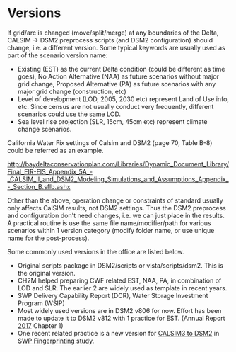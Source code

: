 # Versions

If grid/arc is changed (move/split/merge) at any boundaries of the
Delta,  CALSIM → DSM2 preprocess scripts (and DSM2 configuration) should
change, i.e. a different version. Some typical keywords are usually used
as part of the scenario version name:

-   Existing (EST) as the current Delta condition (could be different as
    time goes), No Action Alternative (NAA) as future scenarios without
    major grid change, Proposed Alternative (PA) as future scenarios
    with any major grid change (construction, etc)
-   Level of development (LOD, 2005, 2030 etc) represent Land of Use
    info, etc. Since census are not usually conduct very frequently,
    different scenarios could use the same LOD.
-   Sea level rise projection (SLR, 15cm, 45cm etc) represent climate
    change scenarios.

California Water Fix settings of Calsim and DSM2 (page 70, Table B-8)
could be referred as an example.

<a
href="http://baydeltaconservationplan.com/Libraries/Dynamic_Document_Library/Final_EIR-EIS_Appendix_5A_-_CALSIM_II_and_DSM2_Modeling_Simulations_and_Assumptions_Appendix_-_Section_B.sflb.ashx"
rel="nofollow">http://baydeltaconservationplan.com/Libraries/Dynamic_Document_Library/Final_EIR-EIS_Appendix_5A_-_CALSIM_II_and_DSM2_Modeling_Simulations_and_Assumptions_Appendix_-_Section_B.sflb.ashx</a>

Other than the above, operation change or constraints of standard
usually only affects CalSIM results, not DSM2 settings. Thus the DSM2
preprocess and configuration don't need changes, i.e. we can just place
in the results. A practical routine is use the same file
name/modifier/path for various scenarios within 1 version category
(modify folder name, or use unique name for the post-process).

  

Some commonly used versions in the office are listed below.

-   Original scripts package in DSM2/scripts or vista/scripts/dsm2. This
    is the original version.
-   CH2M helped preparing CWF related EST, NAA, PA, in combination of
    LOD and SLR. The earlier 2 are widely used as template in recent
    years.
-   SWP Delivery Capability Report (DCR), Water Storage Investment
    Program (WSIP)
-   Most widely used versions are in DSM2 v806 for now. Effort has been
    made to update it to DSM2 v812 with 1 practice for EST. (Annual
    Report [2017](http://msb-confluence/display/DM/2017) Chapter 1)
-   One recent related practice is a new version for [CALSIM3 to
    DSM2](http://msb-confluence/display/~knam/CALSIM+to+DSM2) in [SWP
    Fingerprinting
    study](http://msb-confluence/display/~knam/SWP+Fingerprinting+study).
